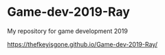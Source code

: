 # Game-dev-2019-Ray
My repository for game development 2019



https://thefkeyisgone.github.io/Game-dev-2019-Ray/
